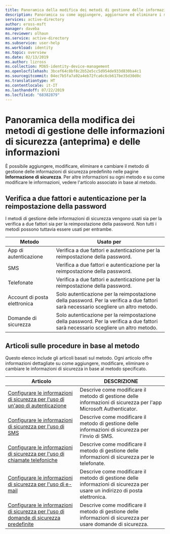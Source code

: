 ```yaml
---
title: Panoramica della modifica dei metodi di gestione delle informazioni di sicurezza (anteprima) e delle informazioni - Azure Active Directory | Microsoft Docs
description: Panoramica su come aggiungere, aggiornare ed eliminare i metodi di gestione delle informazioni di sicurezza per la verifica a due fattori e la reimpostazione delle password self-service.
services: active-directory
author: eross-msft
manager: daveba
ms.reviewer: olhaun
ms.service: active-directory
ms.subservice: user-help
ms.workload: identity
ms.topic: overview
ms.date: 02/13/2019
ms.author: lizross
ms.collection: M365-identity-device-management
ms.openlocfilehash: 3bcef64c8bf8c2b52e5cc5d954de933d830ba4c1
ms.sourcegitcommit: 04ec7b5fa7a92a4eb72fca6c6cb617be35d30d0c
ms.translationtype: HT
ms.contentlocale: it-IT
ms.lasthandoff: 07/22/2019
ms.locfileid: "68382879"
---
```

# <a name="overview-about-changing-your-security-info-preview-methods-and-information"></a>Panoramica della modifica dei metodi di gestione delle informazioni di sicurezza (anteprima) e delle informazioni

È possibile aggiungere, modificare, eliminare e cambiare il metodo di gestione delle informazioni di sicurezza predefinito nelle pagine **Informazione di sicurezza**. Per altre informazioni su ogni metodo e su come modificare le informazioni, vedere l'articolo associato in base al metodo.

## <a name="two-factor-verification-versus-password-reset-authentication"></a>Verifica a due fattori e autenticazione per la reimpostazione della password

I metodi di gestione delle informazioni di sicurezza vengono usati sia per la verifica a due fattori sia per la reimpostazione della password. Non tutti i metodi possono tuttavia essere usati per entrambe.

| Metodo | Usato per |
| ------ | -------- |
| App di autenticazione | Verifica a due fattori e autenticazione per la reimpostazione della password. |
| SMS | Verifica a due fattori e autenticazione per la reimpostazione della password. |
| Telefonate | Verifica a due fattori e autenticazione per la reimpostazione della password. |
| Account di posta elettronica | Solo autenticazione per la reimpostazione della password. Per la verifica a due fattori sarà necessario scegliere un altro metodo. |
| Domande di sicurezza | Solo autenticazione per la reimpostazione della password. Per la verifica a due fattori sarà necessario scegliere un altro metodo. |

## <a name="method-based-how-to-articles"></a>Articoli sulle procedure in base al metodo

Questo elenco include gli articoli basati sul metodo. Ogni articolo offre informazioni dettagliate su come aggiungere, modificare, eliminare o cambiare le informazioni di sicurezza in base al metodo specificato.

| Articolo | DESCRIZIONE |
| ------ |------------ |
| [Configurare le informazioni di sicurezza per l'uso di un'app di autenticazione](security-info-setup-auth-app.md) | Descrive come modificare il metodo di gestione delle informazioni di sicurezza per l'app Microsoft Authenticator. |
| [Configurare le informazioni di sicurezza per l'uso di SMS](security-info-setup-text-msg.md) | Descrive come modificare il metodo di gestione delle informazioni di sicurezza per l'invio di SMS. |
| [Configurare le informazioni di sicurezza per l'uso di chiamate telefoniche](security-info-setup-phone-number.md) | Descrive come modificare il metodo di gestione delle informazioni di sicurezza per le telefonate. |
| [Configurare le informazioni di sicurezza per l'uso di e-mail](security-info-setup-email.md) | Descrive come modificare il metodo di gestione delle informazioni di sicurezza per usare un indirizzo di posta elettronica. |
| [Configurare le informazioni di sicurezza per l'uso di domande di sicurezza predefinite](security-info-setup-questions.md)|Descrive come modificare il metodo di gestione delle informazioni di sicurezza per usare domande di sicurezza. |
